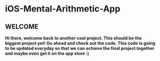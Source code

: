 # iOS-Mental-Arithmetic-App

## **WELCOME**
**Hi there, welcome back to another cool project. This should be the biggest project yet!**
**Go ahead and check out the code. This code is going to be updated everyday so that we can achieve the final project together and maybe even get it on the app store :)**
